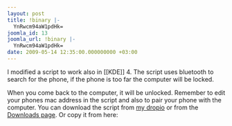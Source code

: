 ```yaml
---
layout: post
title: !binary |-
  YnRwcm94aW1pdHk=
joomla_id: 13
joomla_url: !binary |-
  YnRwcm94aW1pdHk=
date: 2009-05-14 12:35:00.000000000 +03:00
---
```

<p>I modified a script to work also in [[KDE]] 4. The script uses bluetooth to search for the phone, if the phone is too far the computer will be locked.</p>

<p>When you come back to the computer, it will be unlocked. Remember to edit your phones mac address in the script and also to pair your phone with the computer. You can download the script from <a href="http://drop.io/ozfiles/asset/btproximity">my dropio</a> or from the <a href="index.php/downloads/category/1-btproximity" target="_self">Downloads page</a>. Or copy it from here:</p>
<script src="http://snipt.net/embed/ffab68a98863045d9bf7895b0ab42b88" type="text/javascript"></script>
